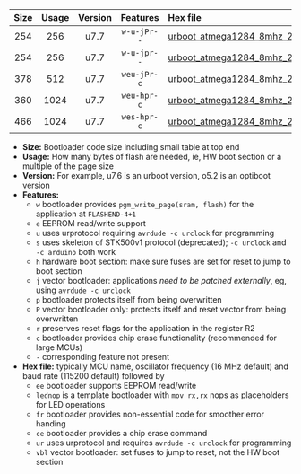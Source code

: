 |Size|Usage|Version|Features|Hex file|
|:-:|:-:|:-:|:-:|:--|
|254|256|u7.7|`w-u-jPr--`|[urboot_atmega1284_8mhz_250000bps_lednop_ur_vbl.hex](https://raw.githubusercontent.com/stefanrueger/urboot.hex/main/mcus/atmega1284/fcpu_8mhz/250000_bps/urboot_atmega1284_8mhz_250000bps_lednop_ur_vbl.hex)|
|254|256|u7.7|`w-u-jpr--`|[urboot_atmega1284_8mhz_250000bps_lednop_fr_ur_vbl.hex](https://raw.githubusercontent.com/stefanrueger/urboot.hex/main/mcus/atmega1284/fcpu_8mhz/250000_bps/urboot_atmega1284_8mhz_250000bps_lednop_fr_ur_vbl.hex)|
|378|512|u7.7|`weu-jPr-c`|[urboot_atmega1284_8mhz_250000bps_ee_lednop_fr_ce_ur_vbl.hex](https://raw.githubusercontent.com/stefanrueger/urboot.hex/main/mcus/atmega1284/fcpu_8mhz/250000_bps/urboot_atmega1284_8mhz_250000bps_ee_lednop_fr_ce_ur_vbl.hex)|
|360|1024|u7.7|`weu-hpr-c`|[urboot_atmega1284_8mhz_250000bps_ee_lednop_fr_ce_ur.hex](https://raw.githubusercontent.com/stefanrueger/urboot.hex/main/mcus/atmega1284/fcpu_8mhz/250000_bps/urboot_atmega1284_8mhz_250000bps_ee_lednop_fr_ce_ur.hex)|
|466|1024|u7.7|`wes-hpr-c`|[urboot_atmega1284_8mhz_250000bps_ee_lednop_fr_ce.hex](https://raw.githubusercontent.com/stefanrueger/urboot.hex/main/mcus/atmega1284/fcpu_8mhz/250000_bps/urboot_atmega1284_8mhz_250000bps_ee_lednop_fr_ce.hex)|

- **Size:** Bootloader code size including small table at top end
- **Usage:** How many bytes of flash are needed, ie, HW boot section or a multiple of the page size
- **Version:** For example, u7.6 is an urboot version, o5.2 is an optiboot version
- **Features:**
  + `w` bootloader provides `pgm_write_page(sram, flash)` for the application at `FLASHEND-4+1`
  + `e` EEPROM read/write support
  + `u` uses urprotocol requiring `avrdude -c urclock` for programming
  + `s` uses skeleton of STK500v1 protocol (deprecated); `-c urclock` and `-c arduino` both work
  + `h` hardware boot section: make sure fuses are set for reset to jump to boot section
  + `j` vector bootloader: applications *need to be patched externally*, eg, using `avrdude -c urclock`
  + `p` bootloader protects itself from being overwritten
  + `P` vector bootloader only: protects itself and reset vector from being overwritten
  + `r` preserves reset flags for the application in the register R2
  + `c` bootloader provides chip erase functionality (recommended for large MCUs)
  + `-` corresponding feature not present
- **Hex file:** typically MCU name, oscillator frequency (16 MHz default) and baud rate (115200 default) followed by
  + `ee` bootloader supports EEPROM read/write
  + `lednop` is a template bootloader with `mov rx,rx` nops as placeholders for LED operations
  + `fr` bootloader provides non-essential code for smoother error handing
  + `ce` bootloader provides a chip erase command
  + `ur` uses urprotocol and requires `avrdude -c urclock` for programming
  + `vbl` vector bootloader: set fuses to jump to reset, not the HW boot section
